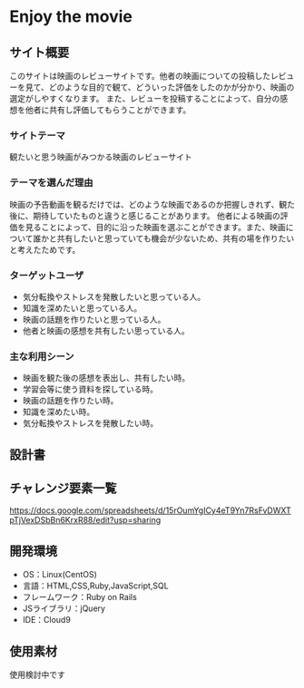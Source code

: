 # Enjoy the movie

## サイト概要
このサイトは映画のレビューサイトです。他者の映画についての投稿したレビューを見て、どのような目的で観て、どういった評価をしたのかが分かり、映画の選定がしやすくなります。
また、レビューを投稿することによって、自分の感想を他者に共有し評価してもらうことができます。

### サイトテーマ
観たいと思う映画がみつかる映画のレビューサイト

### テーマを選んだ理由
映画の予告動画を観るだけでは、どのような映画であるのか把握しきれず、観た後に、期待していたものと違うと感じることがあります。
他者による映画の評価を見ることによって、目的に沿った映画を選ぶことができます。また、映画について誰かと共有したいと思っていても機会が少ないため、共有の場を作りたいと考えたためです。

### ターゲットユーザ
- 気分転換やストレスを発散したいと思っている人。
- 知識を深めたいと思っている人。
- 映画の話題を作りたいと思っている人。
- 他者と映画の感想を共有したい思っている人。


### 主な利用シーン
- 映画を観た後の感想を表出し、共有したい時。
- 学習会等に使う資料を探している時。
- 映画の話題を作りたい時。
- 知識を深めたい時。
- 気分転換やストレスを発散したい時。

## 設計書


## チャレンジ要素一覧
<https://docs.google.com/spreadsheets/d/15rOumYgICy4eT9Yn7RsFvDWXTpTjVexDSbBn6KrxR88/edit?usp=sharing>

## 開発環境
- OS：Linux(CentOS)
- 言語：HTML,CSS,Ruby,JavaScript,SQL
- フレームワーク：Ruby on Rails
- JSライブラリ：jQuery
- IDE：Cloud9

## 使用素材
使用検討中です